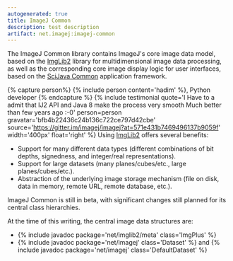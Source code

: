 ```yaml
---
autogenerated: true
title: ImageJ Common
description: test description
artifact: net.imagej:imagej-common
---
```


The ImageJ Common library contains ImageJ's core image data model, based on the [ImgLib2](/imglib2) library for multidimensional image data processing, as well as the corresponding core image display logic for user interfaces, based on the [SciJava Common](/software/scijava-common) application framework.


{% capture person%}
{% include person content='hadim' %}, Python developer
{% endcapture %}
{% include testimonial quote='I Have to a admit that IJ2 API and Java 8 make the process very smooth Much better than few years ago :-0' person=person gravatar='bfb4b22436c24b136c722ce797d42cbe' source='https://gitter.im/imagej/imagej?at=571e431b7469496137b9059f' width='400px' float='right' %} Using [ImgLib2](/imglib2) offers several benefits:

-   Support for many different data types (different combinations of bit depths, signedness, and integer/real representations).
-   Support for large datasets (many planes/cubes/etc., large planes/cubes/etc.).
-   Abstraction of the underlying image storage mechanism (file on disk, data in memory, remote URL, remote database, etc.).

ImageJ Common is still in beta, with significant changes still planned for its central class hierarchies.

At the time of this writing, the central image data structures are:

-   {% include javadoc package='net/imglib2/meta' class='ImgPlus' %}
-   {% include javadoc package='net/imagej' class='Dataset' %} and {% include javadoc package='net/imagej' class='DefaultDataset' %}
